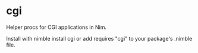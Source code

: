 # cgi
Helper procs for CGI applications in Nim.

Install with nimble install cgi or add requires "cgi" to your package's .nimble file.

